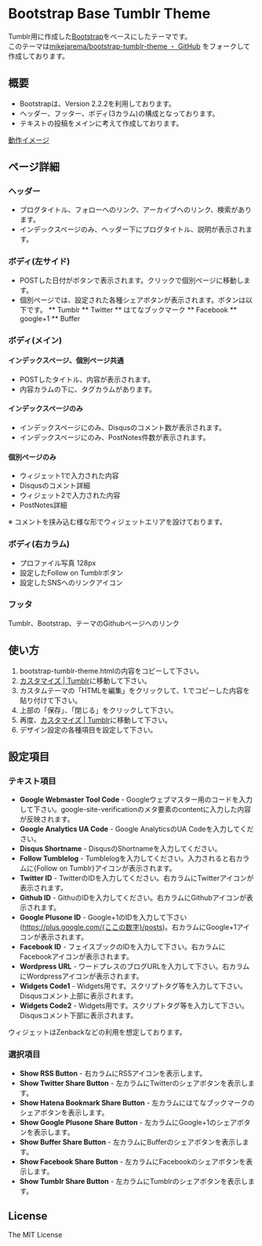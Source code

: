 # Bootstrap Base Tumblr Theme
Tumblr用に作成した[Bootstrap](http://twitter.github.com/bootstrap/)をベースにしたテーマです。  
このテーマは[mikejarema/bootstrap-tumblr-theme ・ GitHub](https://github.com/mikejarema/bootstrap-tumblr-theme) をフォークして作成しております。

## 概要
* Bootstrapは、Version 2.2.2を利用しております。
* ヘッダー、フッター、ボディ(3カラム)の構成となっております。
* テキストの投稿をメインに考えて作成しております。

[動作イメージ](http://testniwaringo.tumblr.com/)


## ページ詳細

### ヘッダー
* ブログタイトル、フォローへのリンク、アーカイブへのリンク、検索があります。
* インデックスページのみ、ヘッダー下にブログタイトル、説明が表示されます。

### ボディ(左サイド)
* POSTした日付がボタンで表示されます。クリックで個別ページに移動します。
* 個別ページでは、設定された各種シェアボタンが表示されます。ボタンは以下です。
** Tumblr
** Twitter
** はてなブックマーク
** Facebook
** google+1
** Buffer

### ボディ(メイン)
#### インデックスページ、個別ページ共通
* POSTしたタイトル、内容が表示されます。
* 内容カラムの下に、タグカラムがあります。

#### インデックスページのみ
* インデックスページにのみ、Disqusのコメント数が表示されます。
* インデックスページにのみ、PostNotes件数が表示されます。

#### 個別ページのみ
* ウィジェット1で入力された内容
* Disqusのコメント詳細
* ウィジェット2で入力された内容
* PostNotes詳細

※ コメントを挟み込む様な形でウィジェットエリアを設けております。

### ボディ(右カラム)
* プロファイル写真 128px
* 設定したFollow on Tumblrボタン
* 設定したSNSへのリンクアイコン

### フッタ
Tumblr、Bootstrap、テーマのGithubページへのリンク


## 使い方

1. bootstrap-tumblr-theme.htmlの内容をコピーして下さい。
2. [カスタマイズ | Tumblr](http://www.tumblr.com/customize)に移動して下さい。
3. カスタムテーマの「HTMLを編集」をクリックして、1.でコピーした内容を貼り付けて下さい。
4. 上部の「保存」、「閉じる」をクリックして下さい。
5. 再度、[カスタマイズ | Tumblr](http://www.tumblr.com/customize)に移動して下さい。
6. デザイン設定の各種項目を設定して下さい。

## 設定項目

### テキスト項目
- **Google Webmaster Tool Code** - Googleウェブマスター用のコードを入力して下さい。google-site-verificationのメタ要素のcontentに入力した内容が反映されます。
- **Google Analytics UA Code** - Google AnalyticsのUA Codeを入力してください。
- **Disqus Shortname** - DisqusのShortnameを入力してください。
- **Follow Tumblelog** - Tumblelogを入力してください。入力されると右カラムに{Follow on Tumblr}アイコンが表示されます。
- **Twitter ID** - TwitterのIDを入力してください。右カラムにTwitterアイコンが表示されます。
- **Github ID** - GithuのIDを入力してください。右カラムにGithubアイコンが表示されます。
- **Google Plusone ID** - Google+1のIDを入力して下さい(https://plus.google.com/{ここの数字}/posts)。右カラムにGoogle+1アイコンが表示されます。
- **Facebook ID** - フェイスブックのIDを入力して下さい。右カラムにFacebookアイコンが表示されます。
- **Wordpress URL** - ワードプレスのブログURLを入力して下さい。右カラムにWordpressアイコンが表示されます。
- **Widgets Code1** - Widgets用です。スクリプトタグ等を入力して下さい。 Disqusコメント上部に表示されます。
- **Widgets Code2** - Widgets用です。スクリプトタグ等を入力して下さい。 Disqusコメント下部に表示されます。

ウィジェットはZenbackなどの利用を想定しております。

### 選択項目
- **Show RSS Button** - 右カラムにRSSアイコンを表示します。
- **Show Twitter Share Button** - 左カラムにTwitterのシェアボタンを表示します。
- **Show Hatena Bookmark Share Button** - 左カラムにはてなブックマークのシェアボタンを表示します。
- **Show Google Plusone Share Button** - 左カラムにGoogle+1のシェアボタンを表示します。
- **Show Buffer Share Button** - 左カラムにBufferのシェアボタンを表示します。
- **Show Facebook Share Button** - 左カラムにFacebookのシェアボタンを表示します。
- **Show Tumblr Share Button** - 左カラムにTumblrのシェアボタンを表示します。

## License
The MIT License
